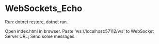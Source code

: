 # WebSockets_Echo
Run: dotnet restore, dotnet run.

Open index.html in browser. Paste 'ws://localhost:57112/ws' to WebSocket Server URL;
Send some messages.
